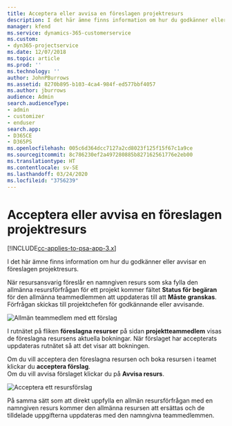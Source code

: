 ```yaml
---
title: Acceptera eller avvisa en föreslagen projektresurs
description: I det här ämne finns information om hur du godkänner eller avvisar en föreslagen projektresurs.
manager: kfend
ms.service: dynamics-365-customerservice
ms.custom:
- dyn365-projectservice
ms.date: 12/07/2018
ms.topic: article
ms.prod: ''
ms.technology: ''
author: JohnPBurrows
ms.assetid: 8270b895-b103-4ca4-984f-ed577bbf4057
ms.author: jburrows
audience: Admin
search.audienceType:
- admin
- customizer
- enduser
search.app:
- D365CE
- D365PS
ms.openlocfilehash: 005c6d364dcc7127a2cd8023f125f15f67c1a9ce
ms.sourcegitcommit: 8c786230ef2a497280885b827162561776e2eb00
ms.translationtype: HT
ms.contentlocale: sv-SE
ms.lasthandoff: 03/24/2020
ms.locfileid: "3756239"
---
```

# <a name="accept-or-reject-a-proposed-project-resource"></a>Acceptera eller avvisa en föreslagen projektresurs

[!INCLUDE[cc-applies-to-psa-app-3.x](../includes/cc-applies-to-psa-app-3x.md)]

I det här ämne finns information om hur du godkänner eller avvisar en föreslagen projektresurs.

När resursansvarig föreslår en namngiven resurs som ska fylla den allmänna resursförfrågan för ett projekt kommer fältet **Status för begäran** för den allmänna teammedlemmen att uppdateras till att **Måste granskas**. Förfrågan skickas till projektchefen för godkännande eller avvisande.

![Allmän teammedlem med ett förslag](media/RM-how-to-19.png)

I rutnätet på fliken **föreslagna resurser** på sidan **projektteammedlem** visas de föreslagna resursens aktuella bokningar. När förslaget har accepterats uppdateras rutnätet så att det visar att bokningen. 

Om du vill acceptera den föreslagna resursen och boka resursen i teamet klickar du **acceptera förslag**.  
Om du vill avvisa förslaget klickar du på **Avvisa resurs**.

![Acceptera ett resursförslag](media/RM-how-to-20.png) 

På samma sätt som att direkt uppfylla en allmän resursförfrågan med en namngiven resurs kommer den allmänna resursen att ersättas och de tilldelade uppgifterna uppdateras med den namngivna teammedlemmen.
